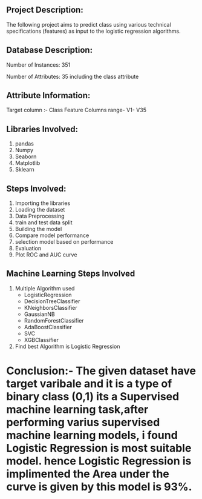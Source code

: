 ## Project Description: 
The following project aims to predict class using various technical specifications (features) as input to the logistic regression algorithms. 

## Database Description:

Number of Instances: 351

Number of Attributes: 35 including the class attribute

## Attribute Information:
Target column :- Class
Feature Columns range- V1- V35

## Libraries Involved:
1. pandas
2. Numpy
3. Seaborn
4. Matplotlib
5. Sklearn

## Steps Involved:
1. Importing the libraries
2. Loading the dataset
3. Data Preprocessing
4. train and test data split
5. Building the model
6. Compare model performance
7. selection model based on performance
8. Evaluation 
9. Plot ROC and AUC curve

## Machine Learning Steps Involved
1. Multiple Algorithm used 
   * LogisticRegression
   * DecisionTreeClassifier
   * KNeighborsClassifier
   * GaussianNB
   * RandomForestClassifier
   * AdaBoostClassifier
   * SVC
   * XGBClassifier
2. Find best Algorithm is Logistic Regression

# Conclusion:- The given dataset have target varibale and it is a type of binary class (0,1) its a Supervised machine learning task,after performing varius supervised machine learning models, i found Logistic Regression is most suitable model. hence Logistic Regression is implimented the Area under the curve is given by this model is 93%.

